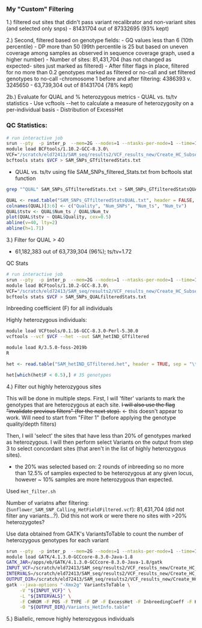 ### My "Custom" Filtering
1.) filtered out sites that didn't pass variant recalibrator and non-variant sites (and selected only snps)
	- 81431704 out of 87332695 (93% kept)

2.) Second, filtered based on genotype fields:
	- GQ values less than 6 (10th percentile)
	- DP more than 50 (99th percentile is 25 but based on uneven coverage among samples as observed in sequence coverage graph, used a higher number)
	- Number of sites: 81,431,704 (has not changed as expected- sites just marked as filtered)
	- After filter flags in place, filtered for no more than 0.2 genotypes marked as filtered or no-call and set filtered genotypes to no-call
		-chromosome 1 before and after filtering: 4386393 v. 3245650
	- 63,739,304 out of 81431704 (78% kept)

2b.) Evaluate for QUAL and % heterozygous metrics
	- QUAL vs. ts/tv statistics
	- Use vcftools --het to calculate a measure of heterozygosity on a per-individual basis
	- Distribution of ExcessHet

### QC Statistics:
```bash
# run interactive job
srun --pty  -p inter_p  --mem=2G --nodes=1 --ntasks-per-node=1 --time=12:00:00 --job-name=qlogin /bin/bash -l # Job 727860
module load BCFtools/1.10.2-GCC-8.3.0\
VCF="/scratch/eld72413/SAM_seq/results2/VCF_results_new/Create_HC_Subset/New2/Filter2_122828/Sunflower_SAM_SNP_Calling_GenoFieldFiltered.vcf"
bcftools stats $VCF > SAM_SNPs_GTfilteredStats.txt
```

- QUAL vs. ts/tv
using file SAM_SNPs_filtered_Stats.txt from bcftools stat function
```bash
grep "^QUAL" SAM_SNPs_GTfilteredStats.txt > SAM_SNPs_GTfilteredStatsQUAL.txt
```

```R
QUAL <- read.table("SAM_SNPs_GTfilteredStatsQUAL.txt", header = FALSE, sep = "\t")
colnames(QUAL)[3:6] <- c("Quality", "Num_SNPs", "Num_ts", "Num_tv")
QUAL$tstv <- QUAL$Num_ts / QUAL$Num_tv
plot(QUAL$tstv ~ QUAL$Quality, cex=0.5)
abline(v=40, lty=2)
abline(h=1.71)

```

3.) Filter for QUAL > 40

- 61,182,383 out of 63,739,304 (96%); ts/tv=1.72

QC Stats
```bash
# run interactive job
srun --pty  -p inter_p  --mem=2G --nodes=1 --ntasks-per-node=1 --time=12:00:00 --job-name=qlogin /bin/bash -l # Job 728964
module load BCFtools/1.10.2-GCC-8.3.0\
VCF="/scratch/eld72413/SAM_seq/results2/VCF_results_new/Create_HC_Subset/New2/Filter3_123120/Sunflower_SAM_SNP_Calling_QUALFiltered.vcf"
bcftools stats $VCF > SAM_SNPs_QUALfilteredStats.txt
```
Inbreeding coefficient (F) for all individuals

Highly heterozygous individuals:
```bash
module load VCFtools/0.1.16-GCC-8.3.0-Perl-5.30.0
vcftools --vcf $VCF --het --out SAM_hetIND_GTfiltered

module load R/3.5.0-foss-2019b
R
```
```R
het <- read.table("SAM_hetIND_GTfiltered.het", header = TRUE, sep = "\t")

het[which(het$F < 0.5),] # 35 genotypes

```

4.) Filter out highly heterozygous sites

This will be done in multiple steps.
First, I will 'filter' variants to mark the genotypes that are heterozygous at each site. ~~I will also use the flag "invalidate previous filters" (for the next step).~~ <- this doesn't appear to work. Will need to start from "Filter 1" (before applying the genotype quality/depth filters)

Then, I will 'select' the sites that have less than 20% of genotypes marked as heterozygous. I will then perform select Variants on the output from step 3 to select concordant sites (that aren't in the list of highly heterozygous sites).
- the 20% was selected based on: 2 rounds of inbreeding so no more than 12.5% of samples expected to be heterozygous at any given locus, however ~ 10% samples are more heterozygous than expected. 

Used `Het_filter.sh`

Number of variatns after filtering: (`Sunflower_SAM_SNP_Calling_HetFieldFiltered.vcf`): 
81,431,704 (did not filter any variants...?). Did this not work or were there no sites with >20% heterozygotes?

Use data obtained from GATK's VariantsToTable to count the number of heterozygous genotypes for each variant
```bash
srun --pty  -p inter_p  --mem=2G --nodes=1 --ntasks-per-node=1 --time=12:00:00 --job-name=qlogin /bin/bash -l # Job 766736
module load GATK/4.1.3.0-GCCcore-8.3.0-Java-1.8
GATK_JAR=/apps/eb/GATK/4.1.3.0-GCCcore-8.3.0-Java-1.8/gatk
INPUT_VCF=/scratch/eld72413/SAM_seq/results2/VCF_results_new/Create_HC_Subset/New2/Filter1_102120/Sunflower_SAM_SNP_Calling_snps.filtered.vcf
INTERVALS=/scratch/eld72413/SAM_seq/results2/VCF_results_new/Create_HC_Subset/New2/Create_HC_Subset/Intermediates/Genome_Random_Intervals.bed
OUTPUT_DIR=/scratch/eld72413/SAM_seq/results2/VCF_results_new/Create_HC_Subset/New2/Het_Filter_010121
gatk --java-options "-Xmx2g" VariantsToTable \
     -V "${INPUT_VCF}" \
     -L "${INTERVALS}" \
     -F CHROM -F POS -F TYPE -F DP -F ExcessHet -F InbreedingCoeff -F HET -F HOM-REF -F HOM-VAR -F NCALLED \
     -O "${OUTPUT_DIR}/Variants_HetInfo.table"
```
5.) Biallelic, remove highly heterozygous individuals
